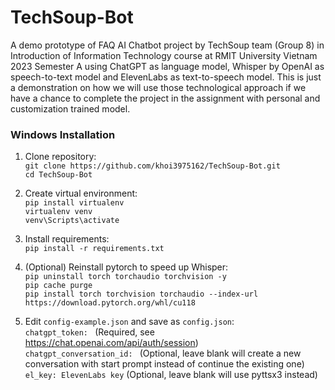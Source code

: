 # TechSoup-Bot
A demo prototype of FAQ AI Chatbot project by TechSoup team (Group 8) in Introduction of Information Technology course at RMIT University Vietnam 2023 Semester A using ChatGPT as language model, Whisper by OpenAI as speech-to-text model and ElevenLabs as text-to-speech model. This is just a demonstration on how we will use those technological approach if we have a chance to complete the project in the assignment with personal and customization trained model.

### Windows Installation
1. Clone repository: \
`git clone https://github.com/khoi3975162/TechSoup-Bot.git` \
`cd TechSoup-Bot`

2. Create virtual environment: \
`pip install virtualenv` \
`virtualenv venv` \
`venv\Scripts\activate`

3. Install requirements: \
`pip install -r requirements.txt`

4. (Optional) Reinstall pytorch to speed up Whisper: \
`pip uninstall torch torchaudio torchvision -y` \
`pip cache purge` \
`pip install torch torchvision torchaudio --index-url https://download.pytorch.org/whl/cu118`

5. Edit `config-example.json` and save as `config.json`:    
`chatgpt_token: ` (Required, see https://chat.openai.com/api/auth/session) \
`chatgpt_conversation_id: ` (Optional, leave blank will create a new conversation with start prompt instead of continue the existing one) \
`el_key: ElevenLabs key` (Optional, leave blank will use pyttsx3 instead)